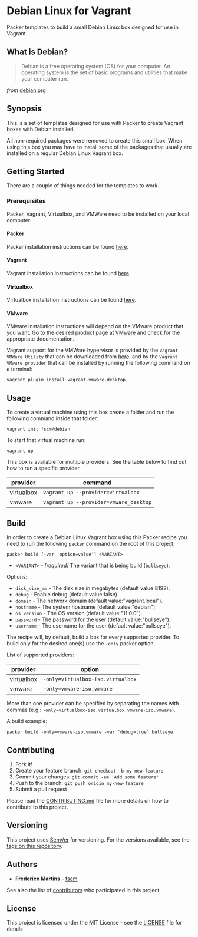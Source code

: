 # Debian Linux for Vagrant

Packer templates to build a small Debian Linux box designed for use in Vagrant.

## What is Debian?

> Debian is a free operating system (OS) for your computer. An operating system is the set of basic programs and utilities that make your computer run.

*from* [debian.org](https://www.debian.org)

## Synopsis

This is a set of templates designed for use with Packer to create Vagrant
boxes with Debian installed.

All non-required packages were removed to create this small box. When using
this box you may have to install some of the packages that usually are
installed on a regular Debian Linux Vagrant box.

## Getting Started

There are a couple of things needed for the templates to work.

### Prerequisites

Packer, Vagrant, Virtualbox, and VMWare need to be installed on your local
computer.

#### Packer

Packer installation instructions can be found
[here](https://www.packer.io/docs/install).

#### Vagrant

Vagrant installation instructions can be found
[here](https://www.vagrantup.com/docs/installation).

#### Virtualbox

Virtualbox installation instructions can be found
[here](https://www.virtualbox.org/wiki/Downloads).

#### VMware

VMware installation instructions will depend on the VMware product that you
want. Go to the desired product page at [VMware](https://www.vmware.com) and
check for the appropriate documentation.

Vagrant support for the VMWare hypervisor is provided by the `Vagrant VMWare
Utility` that can be downloaded from [here](https://www.vagrantup.com/vmware/downloads).
and by the `Vagrant VMware provider` that can be installed by running the
following command on a terminal:

```shell
vagrant plugin install vagrant-vmware-desktop
```

## Usage

To create a virtual machine using this box create a folder and run the
following command inside that folder:

```shell
vagrant init fscm/debian
```

To start that virtual machine run:

```shell
vagrant up
```

This box is available for multiple providers. See the table below to find out
how to run a specific provider.

|  provider  |  command                               |
|------------|----------------------------------------|
| virtualbox | `vagrant up --provider=virtualbox`     |
| vmware     | `vagrant up --provider=vmware_desktop` |

## Build

In order to create a Debian Linux Vagrant box using this Packer recipe you need
to run the following `packer` command on the root of this project:

```shell
packer build [-var 'option=value'] <VARIANT>
```

- `<VARIANT>` - *[required]* The variant that is being build (`bullseye`).

Options:

- `disk_size_mb` - The disk size in megabytes (default value:8192).
- `debug` - Enable debug (default value:false).
- `domain` - The network domain (default value:"vagrant.local").
- `hostname` - The system hostname (default value:"debian").
- `os_version` - The OS version (default value:"11.0.0").
- `password` - The password for the user (default value:"bullseye").
- `username` - The username for the user (default value:"bullseye").

The recipe will, by default, build a box for every supported provider. To build
only for the desired one(s) use the `-only` packer option.

List of supported providers:

|  provider  |  option                           |
|------------|-----------------------------------|
| virtualbox | `-only=virtualbox-iso.virtualbox` |
| vmware     | `-only=vmware-iso.vmware`         |

More than one provider can be specified by separating the names with commas
(e.g.: `-only=virtualbox-iso.virtualbox,vmware-iso.vmware`).

A build example:

```shell
packer build -only=vmware-iso.vmware -var 'debug=true' bullseye
```

## Contributing

1. Fork it!
2. Create your feature branch: `git checkout -b my-new-feature`
3. Commit your changes: `git commit -am 'Add some feature'`
4. Push to the branch: `git push origin my-new-feature`
5. Submit a pull request

Please read the [CONTRIBUTING.md](CONTRIBUTING.md) file for more details on how
to contribute to this project.

## Versioning

This project uses [SemVer](http://semver.org/) for versioning. For the versions
available, see the [tags on this repository](https://github.com/fscm/packer-vagrant-debian/tags).

## Authors

- **Frederico Martins** - [fscm](https://github.com/fscm)

See also the list of [contributors](https://github.com/fscm/packer-vagrant-debian/contributors)
who participated in this project.

## License

This project is licensed under the MIT License - see the [LICENSE](LICENSE)
file for details

